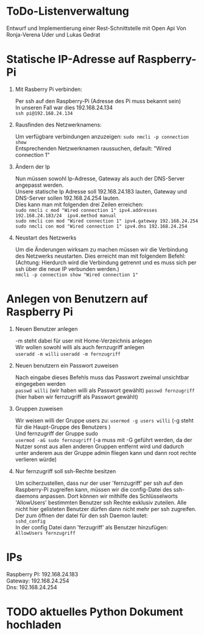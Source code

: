 # ToDo-Listenverwaltung
Entwurf und Implementierung einer Rest-Schnittstelle mit Open Api
Von Ronja-Verena Uder und Lukas Gedrat
# Statische IP-Adresse auf Raspberry-Pi
1. Mit Rasberry Pi verbinden:

   Per ssh auf den Raspberry-Pi (Adresse des Pi muss bekannt sein)     
   In unseren Fall war dies 192.168.24.134  
   `ssh pi@192.168.24.134`  
2. Rausfinden des Netzwerknamens:  

   Um verfügbare verbindungen anzuzeigen: `sudo nmcli -p connection show`  
   Entsprechenden Netzwerknamen raussuchen, default: "Wired connection 1"  
3. Ändern der Ip 

   Nun müssen sowohl Ip-Adresse, Gateway als auch der DNS-Server angepasst werden.  
   Unsere statische Ip Adresse soll 192.168.24.183 lauten, Gateway und DNS-Server sollen 192.168.24.254 lauten.  
   Dies kann man mit folgenden drei Zeilen erreichen:  
   `sudo nmcli c mod "Wired connection 1" ipv4.addresses 192.168.24.183/24  ipv4.method manual`  
   `sudo nmcli con mod "Wired connection 1" ipv4.gateway 192.168.24.254`  
   `sudo nmcli con mod "Wired connection 1" ipv4.dns 192.168.24.254`  
4. Neustart des Netzwerks  

   Um die Änderungen wirksam zu machen müssen wir die Verbindung des Netzwerks neustarten.
   Dies erreicht man mit folgendem Befehl: (Achtung: Hierdurch wird die Verbindung getrennt und es muss sich per ssh über die neue IP verbunden werden.)  
   `nmcli -p connection show "Wired connection 1"`

# Anlegen von Benutzern auf Raspberry Pi  
1. Neuen Benutzer anlegen  

   -m steht dabei  für user mit Home-Verzeichnis anlegen  
   Wir wollen sowohl willi als auch fernzugriff anlegen  
   `useradd -m willi`
   `useradd -m fernzugriff`
2. Neuen benutzern ein Passwort zuweisen 

   Nach eingabe dieses Befehls muss das Passwort zweimal unsichtbar eingegeben werden  
   `passwd willi` (wir haben willi als Passwort gewählt)
   `passwd fernzugriff` (hier haben wir fernzugriff als Passwort gewählt)
3. Gruppen zuweisen 

   Wir weisen willi der Gruppe users zu:
   `usermod -g users willi` (-g steht für die Haupt-Gruppe des Benutzers )  
   Und fernzugriff der Gruppe sudo  
   `usermod -aG sudo fernzugriff` (-a muss mit -G geführt werden, da der Nutzer sonst aus allen anderen Gruppen entfernt wird und dadurch unter anderem aus der Gruppe admin fliegen kann und dann root rechte verlieren würde)  
4. Nur fernzugriff soll ssh-Rechte besitzen  

   Um sciherzustellen, dass nur der user 'fernzugriff' per ssh auf den Raspberry-Pi zugreifen kann, müssen wir die config-Datei des ssh-daemons anpassen. Dort können wir mithilfe des Schlüsselworts 'AllowUsers' bestimmten Benutzer ssh Rechte exklusiv zuteilen. Alle nicht hier gelisteten Benutzer dürfen dann nicht mehr per ssh zugreifen.  
   Der zum öffnen der datei für den ssh Daemon lautet:  
   `sshd_config`  
   In der config Datei dann 'ferzugriff' als Benutzer hinzufügen:  
   `AllowUsers fernzugriff`  

# IPs 
Raspberry PI: 192.168.24.183  
Gateway: 192.168.24.254  
Dns: 192.168.24.254  
# TODO aktuelles Python Dokument hochladen
